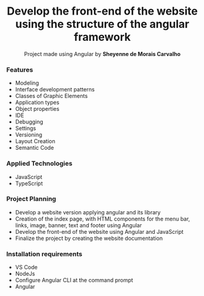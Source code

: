 <h1 align="center">Develop the front-end of the website using the structure of the angular framework</h1>

<p align="center">Project made using Angular by <b>Sheyenne de Morais Carvalho</b>

<h3>Features</h3>
<ul>
  <li>Modeling</li>
  <li>Interface development patterns</li>
  <li>Classes of Graphic Elements</li>
  <li>Application types</li>
  <li>Object properties</li>
  <li>IDE</li>
  <li>Debugging</li>
  <li>Settings</li>
  <li>Versioning</li>
  <li>Layout Creation</li>
  <li>Semantic Code</li>
</ul>

<h3>Applied Technologies</h3>
<ul>
  <li>JavaScript</li>
  <li>TypeScript</li>
</ul>

<h3>Project Planning</h3>
<ul>
  <li>Develop a website version applying angular and its library</li>
  <li>Creation of the index page, with HTML components for the menu bar, links, image, banner, text and footer using Angular</li>
  <li>Develop the front-end of the website using Angular and JavaScript</li>
  <li>Finalize the project by creating the website documentation</li>
</ul>

<h3>Installation requirements</h3>
<ul>
  <li>VS Code</li>
  <li>NodeJs</li>
  <li>Configure Angular CLI at the command prompt</li>
  <li>Angular</li>
</ul>
